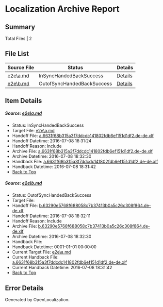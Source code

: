 # <a name='report-top'></a> Localization Archive Report

## Summary
 Total Files | 2

## File List
 Source File | Status | Details 
 ----------- | ------ | ------- 
 [e2e\a.md](https://github.com/OpenLocalizationTestOrg/oltest/blob/1f063677b1419bdfa423a1b4ae8520e577d15459/e2e/a.md) | InSyncHandedBackSuccess | [Details](#9569b003e77711a6956bfff0fbefa561ec9ebe341)
 [e2e\b.md](https://github.com/OpenLocalizationTestOrg/oltest/blob/827769835e4192294de121aaa91599f9ba20814b/e2e/b.md) | OutofSyncHandedBackSuccess | [Details](#e2bbff01999d8ee397d4699c69327ef134f4bd6d2)

## Item Details
##### <a name='9569b003e77711a6956bfff0fbefa561ec9ebe341'></a> Source: [e2e\a.md](https://github.com/OpenLocalizationTestOrg/oltest/blob/1f063677b1419bdfa423a1b4ae8520e577d15459/e2e/a.md)
* Status: InSyncHandedBackSuccess
* Target File: [e2e\a.md](https://github.com/OpenLocalizationTestOrg/oltest-dede-fly/blob/218b8754b1719aaff8164b192a3ec1a54242a25c/e2e/a.md)
* Handoff File: [a.6631f68b315a3f7ddcdc141802fdb6ef151d1df2.de-de.xlf](https://github.com/OpenLocalizationTestOrg/olhandoff-e2e/blob/9dcce81950af306bac54983b4de6ead079fbfa88/ol-handoff/OpenLocalizationTestOrg/oltest-dede-fly/ci/ht/a.6631f68b315a3f7ddcdc141802fdb6ef151d1df2.de-de.xlf)
* Handoff Datetime: 2016-07-08 18:31:24
* Handoff Reason: Include
* Archive File: [a.6631f68b315a3f7ddcdc141802fdb6ef151d1df2.de-de.xlf](https://github.com/OpenLocalizationTestOrg/olhandoff-e2e/blob/8ad841fb4341583bb7d90bed0e2dad28965f1816/ol-archive/OpenLocalizationTestOrg/oltest-dede-fly/ci/ht/a.6631f68b315a3f7ddcdc141802fdb6ef151d1df2.de-de.xlf)
* Archive Datetime: 2016-07-08 18:32:30
* Handback File: [a.6631f68b315a3f7ddcdc141802fdb6ef151d1df2.de-de.xlf](https://github.com/OpenLocalizationTestOrg/olhandback-e2e/blob/514f743b7d353c45cf81509a25d9757b5c70c9c4/ol-handback/OpenLocalizationTestOrg/oltest-dede-fly/ci/ht/a.6631f68b315a3f7ddcdc141802fdb6ef151d1df2.de-de.xlf)
* Handback Datetime: 2016-07-08 18:31:42
* [Back to Top](#report-top)

##### <a name='e2bbff01999d8ee397d4699c69327ef134f4bd6d2'></a> Source: [e2e\b.md](https://github.com/OpenLocalizationTestOrg/oltest/blob/827769835e4192294de121aaa91599f9ba20814b/e2e/b.md)
* Status: OutofSyncHandedBackSuccess
* Target File: 
* Handoff File: [b.63290e5768f688058c7b37413b0a5c26c308f864.de-de.xlf](https://github.com/OpenLocalizationTestOrg/olhandoff-e2e/blob/057215102908d3ce7e1c92554fec884a0687384c/ol-handoff/OpenLocalizationTestOrg/oltest-dede-fly/ci/ht/b.63290e5768f688058c7b37413b0a5c26c308f864.de-de.xlf)
* Handoff Datetime: 2016-07-08 18:32:11
* Handoff Reason: Include
* Archive File: [b.63290e5768f688058c7b37413b0a5c26c308f864.de-de.xlf](https://github.com/OpenLocalizationTestOrg/olhandoff-e2e/blob/8ad841fb4341583bb7d90bed0e2dad28965f1816/ol-archive/OpenLocalizationTestOrg/oltest-dede-fly/ci/ht/b.63290e5768f688058c7b37413b0a5c26c308f864.de-de.xlf)
* Archive Datetime: 2016-07-08 18:32:30
* Handback File: 
* Handback Datetime: 0001-01-01 00:00:00
* Current Target File: [e2e\a.md](https://github.com/OpenLocalizationTestOrg/oltest-dede-fly/blob/218b8754b1719aaff8164b192a3ec1a54242a25c/e2e/a.md)
* Current Handback File: [a.6631f68b315a3f7ddcdc141802fdb6ef151d1df2.de-de.xlf](https://github.com/OpenLocalizationTestOrg/olhandback-e2e/blob/514f743b7d353c45cf81509a25d9757b5c70c9c4/ol-handback/OpenLocalizationTestOrg/oltest-dede-fly/ci/ht/a.6631f68b315a3f7ddcdc141802fdb6ef151d1df2.de-de.xlf)
* Current Handback Datetime: 2016-07-08 18:31:42
* [Back to Top](#report-top)


## Error Details

Generated by OpenLocalization.
